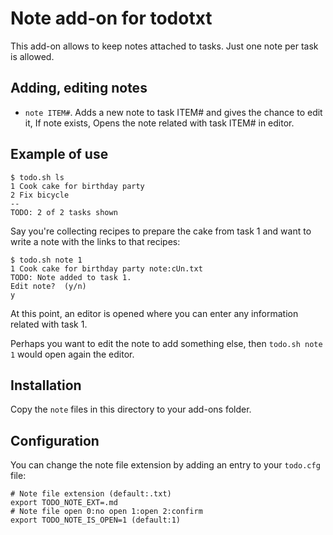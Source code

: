 # Note add-on for todotxt

This add-on allows to keep notes attached to tasks. Just one note per task is allowed.

## Adding, editing notes

* `note ITEM#`. Adds a new note to task ITEM# and gives the chance to edit it, If note exists, Opens the note related with task ITEM# in editor.

## Example of use

	$ todo.sh ls
	1 Cook cake for birthday party
	2 Fix bicycle
	--
	TODO: 2 of 2 tasks shown
	
Say you're collecting recipes to prepare the cake from task 1 and want to write a note with the links to that recipes:

	$ todo.sh note 1
	1 Cook cake for birthday party note:cUn.txt
	TODO: Note added to task 1.
	Edit note?  (y/n)
	y

At this point, an editor is opened where you can enter any information related with task 1.

Perhaps you want to edit the note to add something else, then `todo.sh note 1` would open again the editor.

## Installation

Copy the `note` files in this directory to your add-ons folder.

## Configuration

You can change the note file extension by adding an entry to your `todo.cfg` file:

```
# Note file extension (default:.txt)
export TODO_NOTE_EXT=.md
# Note file open 0:no open 1:open 2:confirm
export TODO_NOTE_IS_OPEN=1 (default:1)
```

